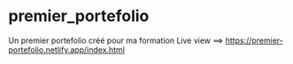 # premier_portefolio
Un premier portefolio créé pour ma formation
Live view ==> https://premier-portefolio.netlify.app/index.html
